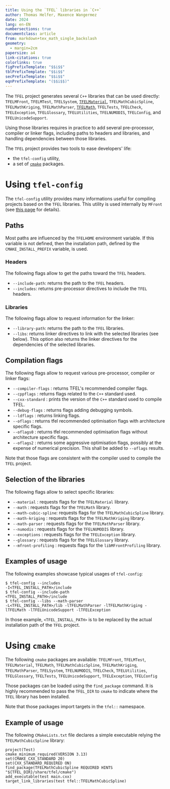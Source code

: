 ```yaml
---
title: Using the `TFEL` libraries in `C++`
author: Thomas Helfer, Maxence Wangermez
date: 2024
lang: en-EN
numbersections: true
documentclass: article
from: markdown+tex_math_single_backslash
geometry:
  - margin=2cm
papersize: a4
link-citations: true
colorlinks: true
figPrefixTemplate: "$$i$$"
tblPrefixTemplate: "$$i$$"
secPrefixTemplate: "$$i$$"
eqnPrefixTemplate: "($$i$$)"
---
```


The `TFEL` project generates several `C++` libraries that can be used
directly: `TFELMFront`, `TFELMTest`, `TFELSystem`,
[`TFELMaterial`](tfel-material.html), `TFELMathCubicSpline`,
`TFELMathKriging`, `TFELMathParser`, [`TFELMath`](tfel-math.html),
`TFELTests`, `TFELCheck`, `TFELException`, `TFELGlossary`,
`TFELUtilities`, `TFELNUMODIS`, `TFELConfig`, and `TFELUnicodeSupport`.

Using those libraries requires in practice to add several pre-processor,
compiler or linker flags, including paths to headers and libraries, and
handling dependencies between those libraries.

The `TFEL` project provides two tools to ease developers' life:

- the `tfel-config` utility,
- a set of [`cmake`](https://cmake.org/) packages.

# Using `tfel-config`

The `tfel-config` utility provides many informations useful for
compiling projects based on the `TFEL` libraries. This utility is used
internally by `MFront` (see [this
page](compiling-mfront-shared-libraries.html) for details).

## Paths

Most paths are influenced by the `TFELHOME` environment variable. If this
variable is not defined, then the installation path, defined by the
`CMAKE_INSTALL_PREFIX` variable, is used.

### Headers

The following flags allow to get the paths toward the `TFEL` headers.

- `--include-path`: returns the path to the `TFEL` headers.
- `--includes`: returns pre-processor directives to include the `TFEL`
  headers.

### Libraries

The following flags allow to request information for the linker:

- `--library-path`: returns the path to the `TFEL` libraries.
- `--libs`: returns linker directives to link with the selected libraries
  (see below). This option also returns the linker directives for the
  dependencies of the selected libraries. 

## Compilation flags

The following flags allow to request various pre-processor, compiler or
linker flags:

- `--compiler-flags` : returns TFEL's recommended compiler flags.
- `--cppflags` : returns flags related to the `C++` standard used.
- `--cxx-standard` : prints the version of the `C++` standard used to
  compile TFEL.
- `--debug-flags` : returns flags adding debugging symbols.
- `--ldflags` : returns linking flags.
- `--oflags` : returns tfel recommended optimisation flags with
  architecture specific flags.
- `--oflags0` : returns tfel recommended optimisation flags without
  architecture specific flags.
- `--oflags2` : returns some aggressive optimisation flags, possibly at
  the expense of numerical precision. This shall be added to `--oflags`
  results.

Note that those flags are consistent with the compiler used to compile
the `TFEL` project.

## Selection of the libraries

The following flags allow to select specific libraries:

- `--material`         : requests flags for the `TFELMaterial` library.
- `--math`             : requests flags for the `TFELMath` library.
- `--math-cubic-spline`: requests flags for the `TFELMathCubicSpline` library.
- `--math-kriging`     : requests flags for the `TFELMathKriging` library.
- `--math-parser`      : requests flags for the `TFELMathParser` library.
- `--numodis`          : requests flags for the `TFELNUMODIS` library.
- `--exceptions`       : requests flags for the `TFELException` library.
- `--glossary`         : requests flags for the `TFELGlossary` library.
- `--mfront-profiling` : requests flags for the `libMFrontProfiling` library.

## Examples of usage

The following examples showcase typical usages of `tfel-config`:

~~~~{.bash}
$ tfel-config --includes
-I<TFEL_INSTALL_PATH>/include 
$ tfel-config --include-path
<TFEL_INSTALL_PATH>/include 
$ tfel-config --libs --math-parser
-L<TFEL_INSTALL_PATH>/lib -lTFELMathParser -lTFELMathKriging -lTFELMath -lTFELUnicodeSupport -lTFELException
~~~~

In those example, `<TFEL_INSTALL_PATH>` is to be replaced by the actual
installation path of the `TFEL` project.

# Using `cmake`

The following `cmake` packages are available: `TFELMFront`, `TFELMTest`,
`TFELMaterial`, `TFELMath`, `TFELMathCubicSpline`, `TFELMathKriging`,
`TFELMathParser`, `TFELSystem`, `TFELNUMODIS`, `TFELCheck`,
`TFELUtilities`, `TFELGlossary`, `TFELTests`, `TFELUnicodeSupport`,
`TFELException`, `TFELConfig`

Those packages can be loaded using the `find_package` command. It is
highly recommended to pass the `TFEL_DIR` to `cmake` to indicate where
the `TFEL` library has been installed.

Note that those packages import targets in the `tfel::` namespace.

## Example of usage

The following `CMakeLists.txt` file declares a simple executable relying
the `TFELMathCubicSpline` library:

~~~~{.cmake}
project(Test)
cmake_minimum_required(VERSION 3.13)
set(CMAKE_CXX_STANDARD 20)
set(CXX_STANDARD_REQUIRED ON)
find_package(TFELMathCubicSpline REQUIRED HINTS "${TFEL_DIR}/share/tfel/cmake")
add_executable(test main.cxx)
target_link_libraries(test tfel::TFELMathCubicSpline)
~~~~
